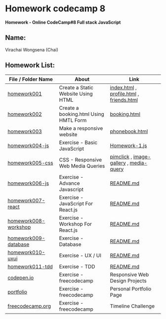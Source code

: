 # Homework codecamp 8
__Homework - Online CodeCamp#8 Full stack JavaScript__

## Name:
Virachai Wongsena (Chai)

## **Homework List:**
| File / Folder Name | About | Link |
|----------------|----------------|----------------|
| [homework001](https://github.com/virachai/Homework_codecamp_8/tree/main/homework001/) | Create a Static Website Using HTML | [index.html](https://virachai.github.io/index.html) , [profile.html](https://virachai.github.io/profile.html) , [friends.html](https://virachai.github.io/friends.html)
| [homework002](https://github.com/virachai/Homework_codecamp_8/tree/main/homework002/) | Create a booking.html Using HMTL Form | [booking.html](https://virachai.github.io/booking.html)
| [homework003](https://github.com/virachai/Homework_codecamp_8/tree/main/homework003/) | Make a responsive website | [phonebook.html](https://virachai.github.io/phonebook.html)
| [homework004-js](https://github.com/virachai/Homework_codecamp_8/tree/main/homework004-js/) | Exercise - Basic JavaScript | [Homework-1.js](https://github.com/virachai/Homework_codecamp_8/blob/main/homework004-js/Homework-1.js)
| [homework005-css](https://github.com/virachai/Homework_codecamp_8/tree/main/homework005-css/) | CSS - Responsive Web Media Queries | [pimclick](https://virachai.github.io/pimclick.html) , [image-gallery](https://virachai.github.io/css-image-gallery.html) , [media-query](https://virachai.github.io/css-media-query.html)
| [homework006-js](https://github.com/virachai/Homework_codecamp_8/tree/main/homework006-js/) | Exercise - Advance Javascript | [README.md](https://github.com/virachai/Homework_codecamp_8/blob/main/homework006-js/README.md)
| [homework007-react](https://github.com/virachai/Homework_codecamp_8/tree/main/homework007-react/) | Exercise - JavaScript For React.js | [README.md](https://github.com/virachai/Homework_codecamp_8/blob/main/homework007-react/README.md)
| [homework008-workshop](https://github.com/virachai/Homework_codecamp_8/tree/main/homework008-workshop-react/) | Exercise - Workshop For React.js | [README.md](https://github.com/virachai/Homework_codecamp_8/blob/main/homework008-workshop-react/README.md)
| [homework009-database](https://github.com/virachai/Homework_codecamp_8/tree/main/homework009-database/) | Exercise - Database | [README.md](https://github.com/virachai/Homework_codecamp_8/blob/main/homework009-database/README.md)
| [homework010-uxui](https://github.com/virachai/Homework_codecamp_8/tree/main/homework010-uxui/) | Exercise - UX / UI | [README.md](https://github.com/virachai/Homework_codecamp_8/blob/main/homework010-uxui/README.md)
| [homework011-tdd](https://github.com/virachai/Homework_codecamp_8/tree/main/homework011-tdd/) | Exercise - TDD | [README.md](https://github.com/virachai/Homework_codecamp_8/blob/main/homework011-tdd/README.md)
| [codepen.io](https://codepen.io/virachai/pens/public?grid_type=list) | Exercise - freecodecamp | Responsive Web Design Projects
| [portfolio](https://codepen.io/virachai/full/WNoyZRv) | Exercise - freecodecamp | Personal Portfolio Page
| [freecodecamp.org](https://www.freecodecamp.org/virachai) | Exercise - freecodecamp | Timeline Challenge
